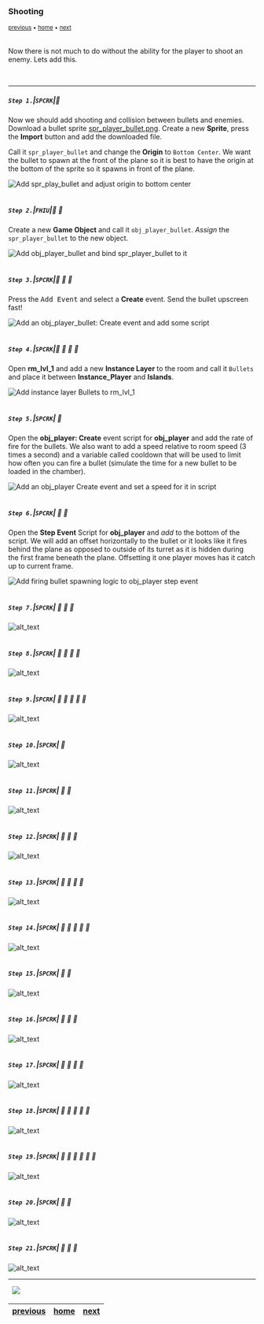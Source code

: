 <img src="https://via.placeholder.com/1000x4/45D7CA/45D7CA" alt="drawing" height="4px"/>

### Shooting

<sub>[previous](../basic-timelines/README.md#user-content-basic-enemy-and-timelines) • [home](../README.md#user-content-gms2-top-down-shooter) • [next](../shooting-enemies/README.md#user-content-shooting-enemies)</sub>

<img src="https://via.placeholder.com/1000x4/45D7CA/45D7CA" alt="drawing" height="4px"/>

Now there is not much to do without the ability for the player to shoot an enemy.  Lets add this.

<br>

---


##### `Step 1.`\|`SPCRK`|:small_blue_diamond:

Now we should add shooting and collision between bullets and enemies. Download a bullet sprite [spr_player_bullet.png](../Assets/Sprites/spr_player_bullet.png). Create a new **Sprite**, press the **Import** button and add the downloaded file.

Call it `spr_player_bullet` and change the **Origin** to `Bottom Center`.  We want the bullet to spawn at the front of the plane so it is best to have the origin at the bottom of the sprite so it spawns in front of the plane.

![Add spr_play_bullet and adjust origin to bottom center](images/SprPlayerBullet.png)

<img src="https://via.placeholder.com/500x2/45D7CA/45D7CA" alt="drawing" height="2px" alt = ""/>

##### `Step 2.`\|`FHIU`|:small_blue_diamond: :small_blue_diamond: 

Create a new **Game Object** and call it `obj_player_bullet`. *Assign* the `spr_player_bullet` to the new object.

![Add obj_player_bullet and bind spr_player_bullet to it](images/ObjPlayerBullet.png)

<img src="https://via.placeholder.com/500x2/45D7CA/45D7CA" alt="drawing" height="2px" alt = ""/>

##### `Step 3.`\|`SPCRK`|:small_blue_diamond: :small_blue_diamond: :small_blue_diamond:
Press the <kbd>Add Event</kbd> and select a **Create** event. Send the bullet upscreen fast!

![Add an obj_player_bullet: Create event and add some script](images/PlayerBulletCreateEvent.png)

<img src="https://via.placeholder.com/500x2/45D7CA/45D7CA" alt="drawing" height="2px" alt = ""/>

##### `Step 4.`\|`SPCRK`|:small_blue_diamond: :small_blue_diamond: :small_blue_diamond: :small_blue_diamond:

Open **rm_lvl_1** and add a new **Instance Layer** to the room and call it `Bullets` and place it between **Instance_Player** and **Islands**.

![Add instance layer Bullets to rm_lvl_1](images/AddBulletLayerRm.png)

<img src="https://via.placeholder.com/500x2/45D7CA/45D7CA" alt="drawing" height="2px" alt = ""/>

##### `Step 5.`\|`SPCRK`| :small_orange_diamond:

Open the **obj_player: Create** event script for **obj_player** and add the rate of fire for the bullets.  We also want to add a speed relative to room speed (3 times a second) and a variable called cooldown that will be used to limit how often you can fire a bullet (simulate the time for a new bullet to be loaded in the chamber).

![Add an obj_player Create event and set a speed for it in script](images/PllayerShootingCreate.png)

<img src="https://via.placeholder.com/500x2/45D7CA/45D7CA" alt="drawing" height="2px" alt = ""/>

##### `Step 6.`\|`SPCRK`| :small_orange_diamond: :small_blue_diamond:

Open the **Step Event** Script for **obj_player** and *add* to the bottom of the script.  We will add an offset horizontally to the bullet or it looks like it fires behind the plane as opposed to outside of its turret as it is hidden during the first frame beneath the plane.  Offsetting it one player moves has it catch up to current frame.

![Add firing bullet spawning logic to obj_player step event](images/AddShottingToStep.png)

<img src="https://via.placeholder.com/500x2/45D7CA/45D7CA" alt="drawing" height="2px" alt = ""/>

##### `Step 7.`\|`SPCRK`| :small_orange_diamond: :small_blue_diamond: :small_blue_diamond:

![alt_text](images/.png)

<img src="https://via.placeholder.com/500x2/45D7CA/45D7CA" alt="drawing" height="2px" alt = ""/>

##### `Step 8.`\|`SPCRK`| :small_orange_diamond: :small_blue_diamond: :small_blue_diamond: :small_blue_diamond:

![alt_text](images/.png)

<img src="https://via.placeholder.com/500x2/45D7CA/45D7CA" alt="drawing" height="2px" alt = ""/>

##### `Step 9.`\|`SPCRK`| :small_orange_diamond: :small_blue_diamond: :small_blue_diamond: :small_blue_diamond: :small_blue_diamond:

![alt_text](images/.png)

<img src="https://via.placeholder.com/500x2/45D7CA/45D7CA" alt="drawing" height="2px" alt = ""/>

##### `Step 10.`\|`SPCRK`| :large_blue_diamond:

![alt_text](images/.png)

<img src="https://via.placeholder.com/500x2/45D7CA/45D7CA" alt="drawing" height="2px" alt = ""/>

##### `Step 11.`\|`SPCRK`| :large_blue_diamond: :small_blue_diamond: 

![alt_text](images/.png)

<img src="https://via.placeholder.com/500x2/45D7CA/45D7CA" alt="drawing" height="2px" alt = ""/>


##### `Step 12.`\|`SPCRK`| :large_blue_diamond: :small_blue_diamond: :small_blue_diamond: 

![alt_text](images/.png)

<img src="https://via.placeholder.com/500x2/45D7CA/45D7CA" alt="drawing" height="2px" alt = ""/>

##### `Step 13.`\|`SPCRK`| :large_blue_diamond: :small_blue_diamond: :small_blue_diamond:  :small_blue_diamond: 

![alt_text](images/.png)

<img src="https://via.placeholder.com/500x2/45D7CA/45D7CA" alt="drawing" height="2px" alt = ""/>

##### `Step 14.`\|`SPCRK`| :large_blue_diamond: :small_blue_diamond: :small_blue_diamond: :small_blue_diamond:  :small_blue_diamond: 

![alt_text](images/.png)

<img src="https://via.placeholder.com/500x2/45D7CA/45D7CA" alt="drawing" height="2px" alt = ""/>

##### `Step 15.`\|`SPCRK`| :large_blue_diamond: :small_orange_diamond: 

![alt_text](images/.png)

<img src="https://via.placeholder.com/500x2/45D7CA/45D7CA" alt="drawing" height="2px" alt = ""/>

##### `Step 16.`\|`SPCRK`| :large_blue_diamond: :small_orange_diamond:   :small_blue_diamond: 

![alt_text](images/.png)

<img src="https://via.placeholder.com/500x2/45D7CA/45D7CA" alt="drawing" height="2px" alt = ""/>

##### `Step 17.`\|`SPCRK`| :large_blue_diamond: :small_orange_diamond: :small_blue_diamond: :small_blue_diamond:

![alt_text](images/.png)

<img src="https://via.placeholder.com/500x2/45D7CA/45D7CA" alt="drawing" height="2px" alt = ""/>

##### `Step 18.`\|`SPCRK`| :large_blue_diamond: :small_orange_diamond: :small_blue_diamond: :small_blue_diamond: :small_blue_diamond:

![alt_text](images/.png)

<img src="https://via.placeholder.com/500x2/45D7CA/45D7CA" alt="drawing" height="2px" alt = ""/>

##### `Step 19.`\|`SPCRK`| :large_blue_diamond: :small_orange_diamond: :small_blue_diamond: :small_blue_diamond: :small_blue_diamond: :small_blue_diamond:

![alt_text](images/.png)

<img src="https://via.placeholder.com/500x2/45D7CA/45D7CA" alt="drawing" height="2px" alt = ""/>

##### `Step 20.`\|`SPCRK`| :large_blue_diamond: :large_blue_diamond:

![alt_text](images/.png)

<img src="https://via.placeholder.com/500x2/45D7CA/45D7CA" alt="drawing" height="2px" alt = ""/>

##### `Step 21.`\|`SPCRK`| :large_blue_diamond: :large_blue_diamond: :small_blue_diamond:

![alt_text](images/.png)

___


<img src="https://via.placeholder.com/1000x4/dba81a/dba81a" alt="drawing" height="4px" alt = ""/>

<img src="https://via.placeholder.com/1000x100/45D7CA/000000/?text=Next Up - Shooting Enemies">

<img src="https://via.placeholder.com/1000x4/dba81a/dba81a" alt="drawing" height="4px" alt = ""/>

| [previous](../basic-timelines/README.md#user-content-basic-enemy-and-timelines)| [home](../README.md#user-content-gms2-top-down-shooter) | [next](../shooting-enemies/README.md#user-content-shooting-enemies)|
|---|---|---|
